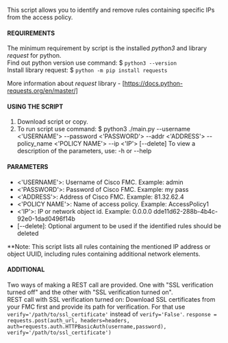 This script allows you to identify and remove rules containing specific IPs from the access policy.

#### REQUIREMENTS

The minimum requirement by script is the installed _python3_ and library _request_ for python.   
Find out python version use command:
 $ `python3 --version`  
Install library request:
 $ `python -m pip install requests`

More information about _request_ library - [https://docs.python-requests.org/en/master/]

#### USING THE SCRIPT

1. Download script or copy.
2. To run script use command:
  $ python3 ./main.py --username <'USERNAME'> --password <'PASSWORD'> --addr <'ADDRESS'> --policy_name <'POLICY NAME'>  --ip <'IP'> [--delete]
To view a description of the parameters, use: -h or --help

#### PARAMETERS

 - <'USERNAME'>:    Username of Cisco FMC. Example: admin
 - <'PASSWORD'>:    Password of Cisco FMC. Example: my pass
 - <'ADDRESS'>:     Address of Cisco FMC. Example: 81.32.62.4
 - <'POLICY NAME'>: Name of access policy. Example: AccessPolicy1
 - <'IP'>:          IP or network object id. Example: 0.0.0.0 dde11d62-288b-4b4c-92e0-1dad0496f14b
 - [--delete]:      Optional argument to be used if the identified rules should be deleted

**Note: This script lists all rules containing the mentioned IP address or object UUID, including rules containing additional network elements.

#### ADDITIONAL

Two ways of making a REST call are provided. One with "SSL verification turned off" and the other with "SSL verification turned on".  
REST call with SSL verification turned on: Download SSL certificates from your FMC first and provide its path for verification. For that use `verify='/path/to/ssl_certificate'`
instead of `verify='False'`. 
`response = requests.post(auth_url, headers=headers, auth=requests.auth.HTTPBasicAuth(username,password), verify='/path/to/ssl_certificate')`